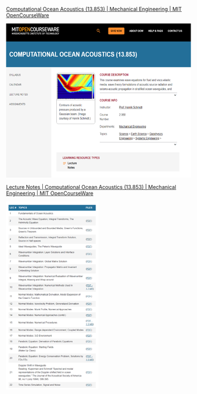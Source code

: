 [Computational Ocean Acoustics (13.853) | Mechanical Engineering | MIT OpenCourseWare](https://ocw.mit.edu/courses/2-068-computational-ocean-acoustics-13-853-spring-2003/)

<img src="https://github.com/JannyCAI/MIT_Lecture_Computaional_Ocean_Acoustics/blob/main/MIT_Lecture/MIT.png" alt="MIT" width="720" height="420" />
 
[Lecture Notes | Computational Ocean Acoustics (13.853) | Mechanical Engineering | MIT OpenCourseWare](https://ocw.mit.edu/courses/2-068-computational-ocean-acoustics-13-853-spring-2003/pages/lecture-notes/)

<img src="https://github.com/JannyCAI/MIT_Lecture_Computaional_Ocean_Acoustics/blob/main/MIT_Lecture/schedule.png" alt="schedule" style="zoom:50%;" />

